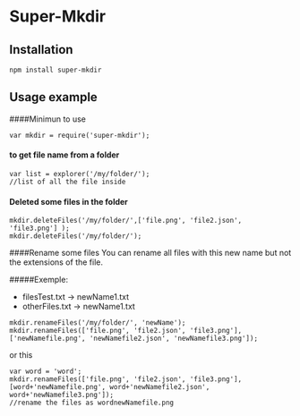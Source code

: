 Super-Mkdir
====================

## Installation

```
npm install super-mkdir
```

## Usage example

####Minimun to use

```
var mkdir = require('super-mkdir');
```
#### to get file name from a folder

```
var list = explorer('/my/folder/');
//list of all the file inside
```
#### Deleted some files in the folder
```
mkdir.deleteFiles('/my/folder/',['file.png', 'file2.json', 'file3.png'] );
mkdir.deleteFiles('/my/folder/');
```
####Rename some files
You can rename all files with this new name but not the extensions of the file.

#####Exemple:
* filesTest.txt -> newName1.txt
* otherFiles.txt -> newName1.txt 

```
mkdir.renameFiles('/my/folder/', 'newName');
mkdir.renameFiles(['file.png', 'file2.json', 'file3.png'], ['newNamefile.png', 'newNamefile2.json', 'newNamefile3.png']);
```
or this
```
var word = 'word';
mkdir.renameFiles(['file.png', 'file2.json', 'file3.png'], [word+'newNamefile.png', word+'newNamefile2.json', word+'newNamefile3.png']);
//rename the files as wordnewNamefile.png
```

